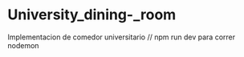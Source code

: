 # University_dining-_room
Implementacion de comedor universitario
// npm run dev para correr nodemon

